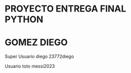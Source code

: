 # PROYECTO ENTREGA FINAL PYTHON
# GOMEZ DIEGO 

 



Super Usuario
diego
23772diego

Usuario
toto
messi2023